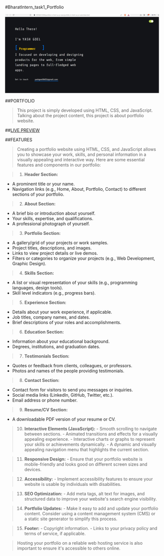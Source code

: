 #BharatIntern_task1_Portfolio

![screenshot](https://github.com/YASHGOEL0616/Portfolio/blob/48447a2193b5816d914c5ad0644582c85eb2e2dc/portfolio%20ss.jpg)

##PORTFOLIO
>This project is simply developed using HTML, CSS, and JavaScript. Talking about the project content, this project is about portfolio website.

##[LIVE PREVIEW](https://yashgoel0616.github.io/Portfolio/)

##FEATURES
>Creating a portfolio website using HTML, CSS, and JavaScript allows you to showcase your work, skills, and personal information in a visually appealing and interactive way. Here are some essential features and components in our portfolio:

>1. **Header Section:**
   - A prominent title or your name.
   - Navigation links (e.g., Home, About, Portfolio, Contact) to different sections of your portfolio.

>2. **About Section:**
   - A brief bio or introduction about yourself.
   - Your skills, expertise, and qualifications.
   - A professional photograph of yourself.

>3. **Portfolio Section:**
   - A gallery/grid of your projects or work samples.
   - Project titles, descriptions, and images.
   - Links to view project details or live demos.
   - Filters or categories to organize your projects (e.g., Web Development, Graphic Design).

>4. **Skills Section:**
   - A list or visual representation of your skills (e.g., programming languages, design tools).
   - Skill level indicators (e.g., progress bars).

>5. **Experience Section:**
   - Details about your work experience, if applicable.
   - Job titles, company names, and dates.
   - Brief descriptions of your roles and accomplishments.

>6. **Education Section:**
   - Information about your educational background.
   - Degrees, institutions, and graduation dates.

>7. **Testimonials Section:**
   - Quotes or feedback from clients, colleagues, or professors.
   - Photos and names of the people providing testimonials.

>8. **Contact Section:**
   - Contact form for visitors to send you messages or inquiries.
   - Social media links (LinkedIn, GitHub, Twitter, etc.).
   - Email address or phone number.

>9. **Resume/CV Section:**
   - A downloadable PDF version of your resume or CV.


>10. **Interactive Elements (JavaScript):**
    - Smooth scrolling to navigate between sections.
    - Animated transitions and effects for a visually appealing experience.
    - Interactive charts or graphs to represent your skills or achievements dynamically.
    - A dynamic and visually appealing navigation menu that highlights the current section.

>11. **Responsive Design:**
    - Ensure that your portfolio website is mobile-friendly and looks good on different screen sizes and devices.

>12. **Accessibility:**
    - Implement accessibility features to ensure your website is usable by individuals with disabilities.

>13. **SEO Optimization:**
    - Add meta tags, alt text for images, and structured data to improve your website's search engine visibility.

>14. **Portfolio Updates:**
    - Make it easy to add and update your portfolio content. Consider using a content management system (CMS) or a static site generator to simplify this process.

>15. **Footer:**
    - Copyright information.
    - Links to your privacy policy and terms of service, if applicable.

>Hosting your portfolio on a reliable web hosting service is also important to ensure it's accessible to others online. 
